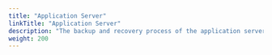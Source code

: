 ```yaml
---
title: "Application Server"
linkTitle: "Application Server"
description: "The backup and recovery process of the application server."
weight: 200
---
```

